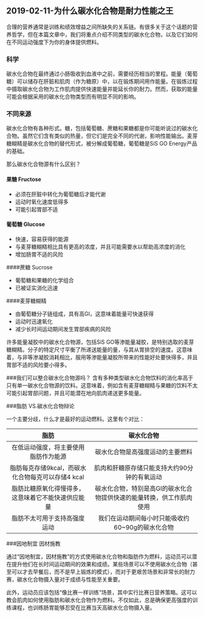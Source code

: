 ## 2019-02-11-为什么碳水化合物是耐力性能之王
合理的营养通常是训练和绩效增益之间所缺失的关系链。有很多关于这个话题的营养哲学，但在本篇文章中，我们将重点介绍不同类型的碳水化合物，以及它们如何在不同运动强度下为你的身体提供燃料。

### 科学
碳水化合物在最终通过小肠吸收到血液中之前，需要经历相当的里程。能量（葡萄糖）可以储存在肝脏和肌肉（作为糖原）中，以在锻炼期间用作能量。在锻炼过程中摄取碳水化合物为工作肌肉提供快速能量并能延长你的耐力。然而，获取的能量可能会根据采用的碳水化合物类型而有明显不同的影响。

### 不同来源
碳水化合物有各种形式。糖，包括葡萄糖、蔗糖和果糖都是你可能听说过的碳水化合物。虽然它们含有类似的热量，但它们是完全不同的代谢，影响性能输出。麦芽糖糊精是碳水化合物的替代形式，被分解成葡萄糖，葡萄糖是SiS GO Energy产品的基础。

那么碳水化合物源有什么区别？

#### 果糖 Fructose
* 必须在肝脏中转化为葡萄糖后才能代谢
* 运动时氧化速度低得多
* 可能引起胃部不适

#### 葡萄糖 Glucose
* 快速，容易获得的能源
* 与麦芽糖糊精相比具有更高的浓度，并且可能需要水以帮助高浓度的消化
* 增加肠胃不适的风险

####蔗糖 Sucrose
* 葡萄糖和果糖的化学组合
* 已被证实消化迅速

####麦芽糖糊精
* 由葡萄糖分子链组成，具有高GI，这意味着能量可快速获得
* 运动时迅速氧化
* 减少长时间运动期间发生胃部疾病的风险

许多能量凝胶中的碳水化合物源，包括SiS GO等渗能量凝胶，是特别选取的麦芽糖糊精。分子的特定尺寸平衡了所递送能量的量，与其从胃排空的速度。这意味着，与非等渗凝胶消耗相比，服用等渗能量凝胶所带来的性能好处要快得多，并且胃部不适的风险要小得多。

###我们可以整合碳水化合物源吗？
含有多种类型碳水化合物饮料的消化率高于只有单一碳水化合物源的饮料。这意味着，例如含有麦芽糖糊精与果糖的饮料不太可能引起胃部问题，并且可能潜在地向肌肉递送更多能量。

###脂肪 VS.碳水化合物辩论

一个主要分歧，什么才是最好的运动燃料。这里有个对比：

|脂肪|碳水化合物|
|:------:|:--------------:|
|在低运动强度，将主要使用脂肪作为能源|碳水化合物是高强度运动的主要燃料|
|脂肪每克存储9kcal，而碳水化合物每克可以存储4 kcal|肌肉和肝糖原存储只能支持大约90分钟的有氧运动|
|脂肪比糖原氧化得慢得多，这意味着它不能快速供应能量|碳水化合物，特别是高GI的碳水化合物提供快速的能量转换，供工作肌肉使用|
|脂肪不太可用于支持高强度运动|我们在运动期间每小时只能吸收约60~90g的碳水化合物|

###因地制宜 因材施教

通过“因地制宜，因材施教”的方式使用碳水化合物和脂肪作为燃料，运动员可以潜在提升他们在长时间运动期间的效果和成绩。某些场景可以不使用碳水化合物（甚至可以才去早餐后，而不是早上锻炼的模式），而对于更艰苦场景和非常长的耐力赛，碳水化合物摄入量对于成绩与性能至关重要。

此外，运动员应该包括“像比赛一样训练”场景，其中实行比赛日营养策略。这可以教会肌肉如何使用脂肪和碳水化合物作为燃料。不仅如此，总是确保更高强度的训练课程，也训练肠胃能够忍受在比赛当天高碳水化合物摄入量。
